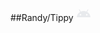 ##Randy/Tippy
<svg xmlns="http://www.w3.org/2000/svg" height="24px" viewBox="0 -960 960 960" width="24px" fill="#e8eaed"><path d="M40-240q9-107 65.5-197T256-580l-74-128q-6-9-3-19t13-15q8-5 18-2t16 12l74 128q86-36 180-36t180 36l74-128q6-9 16-12t18 2q10 5 13 15t-3 19l-74 128q94 53 150.5 143T920-240H40Zm240-110q21 0 35.5-14.5T330-400q0-21-14.5-35.5T280-450q-21 0-35.5 14.5T230-400q0 21 14.5 35.5T280-350Zm400 0q21 0 35.5-14.5T730-400q0-21-14.5-35.5T680-450q-21 0-35.5 14.5T630-400q0 21 14.5 35.5T680-350Z"/></svg>
